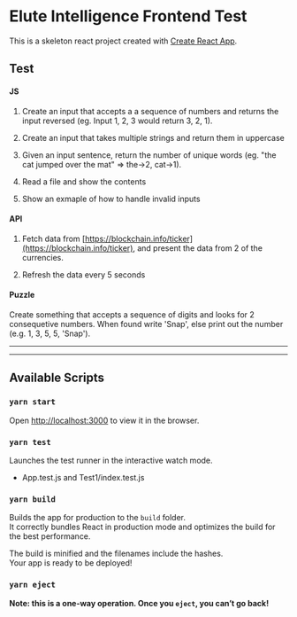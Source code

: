 # Elute Intelligence Frontend Test

This is a skeleton react project created with [Create React App](https://github.com/facebook/create-react-app).

## Test
#### JS

1. Create an input that accepts a a sequence of numbers and returns the input reversed  (eg. Input 1, 2, 3 would return 3, 2, 1).

2. Create an input that takes multiple strings and return them in uppercase

3. Given an input sentence, return the number of unique words (eg. "the cat jumped over the mat" => the->2, cat->1).

4. Read a file and show the contents

5. Show an exmaple of how to handle invalid inputs


#### API

1. Fetch data from [https://blockchain.info/ticker](https://blockchain.info/ticker), and present the data from 2 of the currencies.

2. Refresh the data every 5 seconds

#### Puzzle
Create something that accepts a sequence of digits and looks for 2 consequetive numbers. When found write 'Snap', else print out the number (e.g. 1, 3, 5, 5, 'Snap').




----------------------------------------
----------------------------------------




## Available Scripts

### `yarn start`

Open [http://localhost:3000](http://localhost:3000) to view it in the browser.

### `yarn test`

Launches the test runner in the interactive watch mode.<br />
* App.test.js and Test1/index.test.js

### `yarn build`

Builds the app for production to the `build` folder.<br />
It correctly bundles React in production mode and optimizes the build for the best performance.

The build is minified and the filenames include the hashes.<br />
Your app is ready to be deployed!

### `yarn eject`

**Note: this is a one-way operation. Once you `eject`, you can’t go back!**
